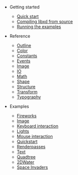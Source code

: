 - Getting started
	- [Quick start](quickstart.md)
	- [Compiling libxd from source](compile.md)
	<!-- - [Installing libxd from source](install.md) -->
	- [Running the examples](run.md)

- Reference
	- [Outline](outline.md)
	- [Color](color.md)
	- [Constants](constants.md)
	- [Events](events.md)
	- [Image](image.md)
	- [IO](io.md)
	- [Math](math.md)
	- [Shape](shape.md)
	- [Structure](structure.md)
	- [Transform](transform.md)
	- [Typography](typography.md)

- Examples
	- [Fireworks](examples/fireworks.md)
	- [Image](examples/image.md)
	- [Keyboard interaction](examples/keyboard.md)
	- [Lights](examples/lights.md)
	- [Mouse interaction](examples/mouse.md)
	- [Quickstart](examples/quickstart.md)
	- [Renderpasses](examples/renderpasses.md)
	- [Text](examples/text.md)
	- [Quadtree](examples/quadtree.md)
	- [2DWater](examples/2dwater.md)
	- [Space Invaders](examples/spaceinvaders.md)
